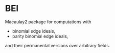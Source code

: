 # BEI
Macaulay2 package for computations with

* binomial edge ideals,
* parity binomial edge ideals,

and their permanental versions over arbitrary fields.
